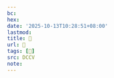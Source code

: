 ```yaml
---
bc:
hex:
date: '2025-10-13T10:28:51+08:00'
lastmod:
title: 􄗪
url: 􄗪
tags: [𣰶]
src: DCCV
note:
---
```

